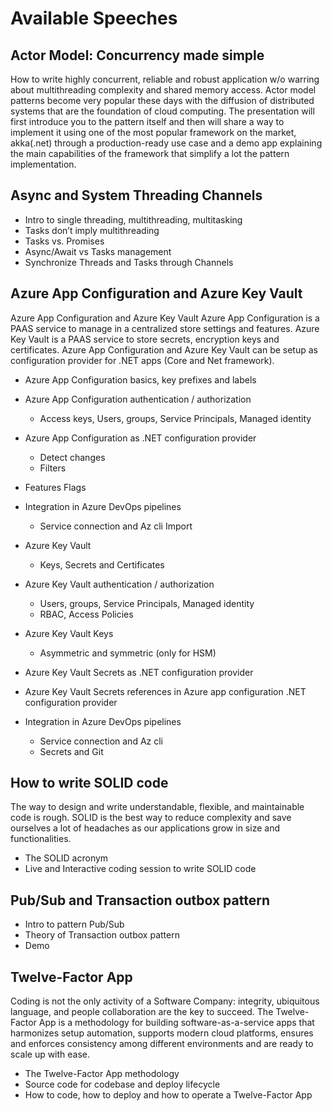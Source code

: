 # Available Speeches

## Actor Model: Concurrency made simple

How to write highly concurrent, reliable and robust application w/o warring about multithreading complexity and  shared memory access. Actor model patterns become very popular these days with the diffusion of distributed systems that are the foundation of cloud computing.
The presentation will first introduce you to the pattern itself and then will share a way to implement it using one of the most popular framework on the market, akka(.net) through a production-ready use case and a demo app explaining the main capabilities of the framework that simplify a lot the pattern implementation.

## Async and System Threading Channels

- Intro to single threading, multithreading, multitasking
- Tasks don’t imply multithreading
- Tasks vs. Promises
- Async/Await vs Tasks management
- Synchronize Threads and Tasks through Channels

## Azure App Configuration and Azure Key Vault

Azure App Configuration and Azure Key Vault
Azure App Configuration is a PAAS service to manage in a centralized store settings and features.
Azure Key Vault is a PAAS service to store secrets, encryption keys and certificates.
Azure App Configuration and Azure Key Vault can be setup as configuration provider for .NET apps (Core and Net framework).

- Azure App Configuration basics, key prefixes and labels
- Azure App Configuration authentication / authorization
  - Access keys, Users, groups, Service Principals, Managed identity
- Azure App Configuration as .NET configuration provider
  - Detect changes
  - Filters
- Features Flags
- Integration in Azure DevOps pipelines
  - Service connection and Az cli Import

- Azure Key Vault
  - Keys, Secrets and Certificates
- Azure Key Vault authentication / authorization
  - Users, groups, Service Principals, Managed identity
  - RBAC, Access Policies
- Azure Key Vault Keys
  - Asymmetric and symmetric (only for HSM)
- Azure Key Vault Secrets as .NET configuration provider
- Azure Key Vault Secrets references in Azure app configuration .NET configuration provider
- Integration in Azure DevOps pipelines
  - Service connection and Az cli
  - Secrets and Git

## How to write SOLID code

The way to design and write understandable, flexible, and maintainable code is rough. SOLID is the best way to reduce complexity and save ourselves a lot of headaches as our applications grow in size and functionalities.

- The SOLID acronym
- Live and Interactive coding session to write SOLID code

## Pub/Sub and Transaction outbox pattern

- Intro to pattern Pub/Sub
- Theory of Transaction outbox pattern
- Demo

## Twelve-Factor App

Coding is not the only activity of a Software Company: integrity, ubiquitous language, and people collaboration are the key to succeed. The Twelve-Factor App is a methodology for building software-as-a-service apps that harmonizes setup automation, supports modern cloud platforms, ensures and enforces consistency among different environments and are ready to scale up with ease.

- The Twelve-Factor App methodology
- Source code for codebase and deploy lifecycle
- How to code, how to deploy and how to operate a Twelve-Factor App
